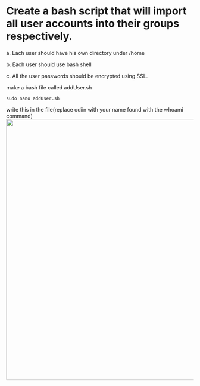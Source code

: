 # Create a bash script that will import all user accounts into their groups respectively.

a. Each user should have his own directory under /home

b. Each user should use bash shell

c. All the user passwords should be encrypted using SSL.

make a bash file called addUser.sh
```
sudo nano addUser.sh
```

write this in the file(replace odiin with your name found with the whoami command)
<image tytle="addUser.csv" width="700" src="ImageFolder/addUser.png">
